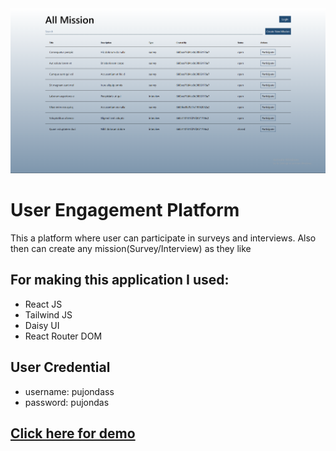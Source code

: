 
<a href='https://user-engagement-platform-frontend-4798pj2bw-the-pujon.vercel.app/' align="center">
  <img src="./public/readme.png" alt="Skills Voyage Logo" />
</a>

# User Engagement Platform

This a platform where user can participate in surveys and interviews. Also then can create any mission(Survey/Interview) as they like

## For making this application I used:
- React JS
- Tailwind JS
- Daisy UI
- React Router DOM

## User Credential
- username: pujondass
- password: pujondas

## <a href="https://user-engagement-platform-frontend-4798pj2bw-the-pujon.vercel.app/"> Click here for demo </a>